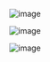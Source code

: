 ![image](https://user-images.githubusercontent.com/62680960/192931218-f7851262-ecde-43d8-bae1-4e31a824fa71.png)

![image](https://user-images.githubusercontent.com/62680960/192931270-5923cafe-789e-4765-866d-c816235314cc.png)

![image](https://user-images.githubusercontent.com/62680960/192931304-757d32c3-4511-46c2-80de-0a85748262bb.png)
